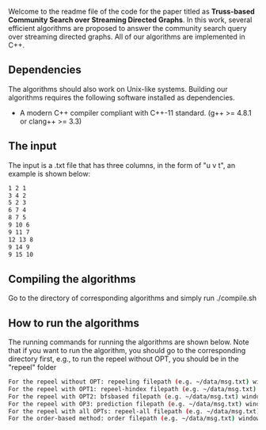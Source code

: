 Welcome to the readme file of the code for the paper titled as **Truss-based Community Search over Streaming Directed Graphs**. In this work, several efficient algorithms are proposed to answer the community search query over streaming directed graphs. All of our algorithms are implemented in C++.

## Dependencies
The algorithms should also work on Unix-like systems. Building our algorithms requires the following software installed as dependencies.

- A modern C++ compiler compliant with C++-11 standard. (g++ >= 4.8.1 or clang++ >= 3.3)


## The input

The input is a .txt file that has three columns, in the form of "u v t", an example is shown below:

```bash
1 2 1
3 4 2
5 2 3
6 7 4
8 7 5
9 10 6
9 11 7
12 13 8
9 14 9
9 15 10
```

## Compiling the algorithms

Go to the directory of corresponding algorithms and simply run ./compile.sh


## How to run the algorithms

The running commands for running the algorithms are shown below. Note that if you want to run the algorithm, you should go to the corresponding directory first, e.g., to run the repeel without OPT, you should be in the "repeel" folder

```bash
For the repeel without OPT: repeeling filepath (e.g. ~/data/msg.txt) windowsize stridesize kc kf Q
For the repeel with OPT1: repeel-hindex filepath (e.g. ~/data/msg.txt) windowsize stridesize kc kf Q
For the repeel with OPT2: bfsbased filepath (e.g. ~/data/msg.txt) windowsize stridesize kc kf Q
For the repeel with OP3: prediction filepath (e.g. ~/data/msg.txt) windowsize stridesize kc kf Q
For the repeel with all OPTs: repeel-all filepath (e.g. ~/data/msg.txt) windowsize stridesize kc kf Q
For the order-based method: order filepath (e.g. ~/data/msg.txt) windowsize stridesize kc kf Q
```

## 



